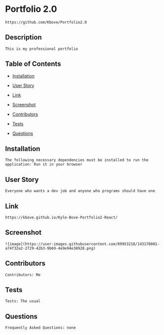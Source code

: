 # Portfolio 2.0
    https://github.com/Kbove/Portfolio2.0
    
## Description
    This is my professional portfolio
    
## Table of Contents
    
* [Installation](#Installation)
    
* [User Story](#Usage)

* [Link](#Link)

* [Screenshot](#Screenshot)

* [Contributors](#Contributors)
    
* [Tests](#Tests)
    
* [Questions](#Question)
    
## Installation <a id="Installation"></a>
    The following necessary dependencies must be installed to run the application: Run it in your browser
    
## User Story <a id="Usage"></a>
    Everyone who wants a dev job and anyone who programs should have one

## Link <a id="Link"></a>
    https://kbove.github.io/Kyle-Bove-Portfolio2-React/

## Screenshot <a id="Screenshot"></a>
    ![image](https://user-images.githubusercontent.com/89953218/143170801-a74f32a2-2729-42b3-9b69-4e9e94e38928.png)
    
## Contributors <a id="Contributors"></a>
    Contributors: Me
    
## Tests <a id="Tests"></a>
    Tests: The usual
    
## Questions <a id="Question"></a>
    Frequently Asked Questions: none
    
